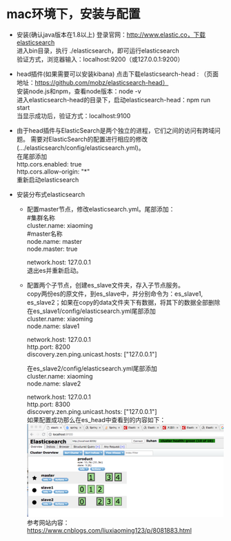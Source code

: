 # mac环境下，安装与配置

* 安装(确认java版本在1.8以上)
    登录官网：http://www.elastic.co，下载elasticsearch<br>
    进入bin目录，执行 ./elasticsearch，即可运行elasticsearch<br>
    验证方式，浏览器输入：localhost:9200（或127.0.0.1:9200）
    
* head插件(如果需要可以安装kibana)
    点击下载elasticsearch-head : （页面地址：https://github.com/mobz/elasticsearch-head）<br>
    安装node.js和npm，查看node版本：node -v<br>
    进入elasticsearch-head的目录下，启动elasticsearch-head：npm run start<br>
    当显示成功后，验证方式：localhost:9100<br>
    
* 由于head插件与ElasticSearch是两个独立的进程，它们之间的访问有跨域问题。
    需要对ElasticSearch的配置进行相应的修改(.../elasticsearch/config/elasticsearch.yml)。<br>
    在尾部添加<br>
    http.cors.enabled: true<br>
    http.cors.allow-origin: "*"<br>
    重新启动elasticsearch<br>
* 安装分布式elasticsearch
    * 配置master节点，修改elasticsearch.yml。尾部添加：<br>
        \#集群名称 <br>
        cluster.name: xiaoming<br>
        \#master名称<br>
        node.name: master<br>
        node.master: true<br>
        
        network.host: 127.0.0.1<br>
        退出es并重新启动。<br>
    * 配置两个子节点，创建es_slave文件夹，存入子节点服务。<br>
        copy两份es的原文件，到es_slave中，并分别命令为：es_slave1, es_slave2；如果在copy的data文件夹下有数据，将其下的数据全部删除<br>
        在es_slave1/config/elasticsearch.yml尾部添加<br>
        cluster.name: xiaoming<br>
        node.name: slave1<br>
        
        network.host: 127.0.0.1<br>
        http.port: 8200<br>
        discovery.zen.ping.unicast.hosts: ["127.0.0.1"]<br>
        
        在es_slave2/config/elasticsearch.yml尾部添加<br>
        cluster.name: xiaoming<br>
        node.name: slave2<br>
        
        network.host: 127.0.0.1<br>
        http.port: 8300<br>
        discovery.zen.ping.unicast.hosts: ["127.0.0.1"]<br>
        如果配置成功那么在es_head中查看到的内容如下：
        ![es分布式安装](https://raw.githubusercontent.com/yjpfj1203/static-resource/master/doc/image/es_slaves.png)
参考网站内容：https://www.cnblogs.com/liuxiaoming123/p/8081883.html
